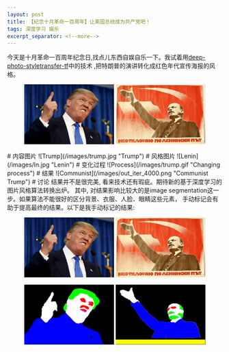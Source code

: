 ```yaml
---
layout: post
title: 【纪念十月革命一百周年】让美国总统成为共产党吧！
tags: 深度学习 娱乐
excerpt_separator: <!--more-->
---
```


今天是十月革命一百周年纪念日,找点儿东西自娱自乐一下。我试着用[deep-photo-styletransfer-tf](https://github.com/LouieYang/deep-photo-styletransfer-tf)中的技术 ,把特朗普的演讲转化成红色年代宣传海报的风格。
<p align="center">
	<img src='/images/trump.jpg' height='140' width='210'/>
	<img src='/images/ln.jpg' height='140' width='210'/>
</p>
<!--more-->
# 内容图片
![Trump](/images/trump.jpg "Trump")
# 风格图片
![Lenin](/images/ln.jpg "Lenin")
# 变化过程
![Process](/images/trump.gif "Changing process")
# 结果
![Communist](/images/out_iter_4000.png "Communist Trump")
# 讨论
结果并不是很完美, 看来技术还有瑕疵。期待新的基于深度学习的图片风格算法转换出炉。 其中, 对结果影响比较大的是image segmentation这一步。如果算法不能很好的区分背景、衣服、人脸、眼睛这些元素， 手动标记会有助于提高最终的结果。以下是我手动标记的结果:
<p align="center">
	<img src='/images/trump.jpg' height='140' width='210'/>
	<img src='/images/ln.jpg' height='140' width='210'/>
</p>
<p align="center">
	<img src='/images/trump_mask.jpg' height='140' width='210'/>
	<img src='/images/ln_mask.jpg' height='140' width='210'/>
</p>
